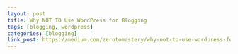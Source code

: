 ```yaml
---
layout: post
title: Why NOT TO Use WordPress for Blogging
tags: [blogging, wordpress]
categories: [blogging]
link_post: https://medium.com/zerotomastery/why-not-to-use-wordpress-for-blogging-ee1c3a7c36ce
---
```


<script>
    window.location.href = 'https://medium.com/zerotomastery/why-not-to-use-wordpress-for-blogging-ee1c3a7c36ce'
</script>